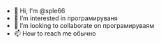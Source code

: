 - 👋 Hi, I’m @sple66
- 👀 I’m interested in програмируваня
- 💞️ I’m looking to collaborate on  програмируваям
- 📫 How to reach me  обычно

<!---
sple660/sple660 is a ✨ special ✨ repository because its `README.md` (this file) appears on your GitHub profile.
You can click the Preview link to take a look at your changes.
--->

